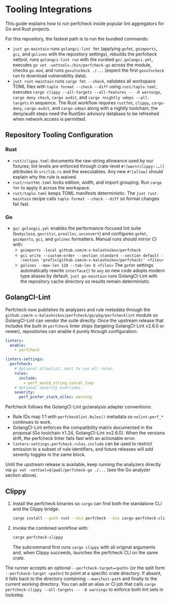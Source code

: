 # Tooling Integrations

This guide explains how to run perfcheck inside popular lint aggregators for
Go and Rust projects.

For this repository, the fastest path is to run the bundled commands:
- `just go-maintain` runs `golangci-lint fmt` (applying `gofmt`, `goimports`, `gci`, and `golines` with the repository settings), rebuilds the perfcheck vettool, runs `golangci-lint run` with the curated `go/.golangci.yml`, executes `go vet -vettool=./bin/perfcheck-go` across the module, checks `go.mod`, and runs `govulncheck ./...` (expect the first `govulncheck` run to download vulnerability data).
- `just rust-maintain` runs `cargo fmt --check`, validates all workspace TOML files with `taplo format --check --diff` using `rust/taplo.toml`, executes `cargo clippy --all-targets --all-features -- -D warnings`, `cargo deny check`, `cargo audit`, and `cargo +nightly udeps --all-targets` in sequence.
The Rust workflow requires `rustfmt`, `clippy`, `cargo-deny`, `cargo-audit`, and `cargo-udeps` along with a nightly toolchain; the deny/audit steps need the RustSec advisory database to be refreshed when network access is permitted.

## Repository Tooling Configuration

### Rust

- `rust/clippy.toml` documents the raw-string allowance used by our fixtures; lint levels are enforced through crate-level `#![warn(clippy::…)]` attributes in `src/lib.rs` and the executables. Any new `#![allow]` should explain why the rule is waived.
- `rust/rustfmt.toml` locks edition, width, and import grouping. Run `cargo fmt` to apply it across the workspace.
- `rust/taplo.toml` keeps TOML manifests deterministic. The `just rust-maintain` recipe calls `taplo format --check --diff` so format changes fail fast.

### Go

- `go/.golangci.yml` enables the performance-focused lint suite (`bodyclose`, `gocritic`, `prealloc`, `unconvert`) and configures `gofmt`, `goimports`, `gci`, and `golines` formatters. Manual runs should mirror CI with:
  - `goimports -local github.com/m-v-kalashnikov/perfcheck`
  - `gci write --custom-order --section standard --section default --section 'prefix(github.com/m-v-kalashnikov/perfcheck)' <files>`
  - `golines --max-len 120 --tab-len 8 <files>`
  The `gofmt` settings automatically rewrite `interface{}` to `any` so new code adopts modern type aliases by default. `just go-maintain` runs GolangCI-Lint with the repository cache directory so results remain deterministic.

## GolangCI-Lint

Perfcheck now publishes its analyzers and rule metadata through the
`github.com/m-v-kalashnikov/perfcheck/go/pkg/perfchecklint` module so
GolangCI-Lint can vendor the suite directly. Once the upstream release that
includes the built-in `perfcheck` linter ships (targeting GolangCI-Lint v2.6.0
or newer), repositories can enable it purely through configuration:

```yaml
linters:
  enable:
    - perfcheck

linters-settings:
  perfcheck:
    # Optional allowlist; omit to run all rules.
    rules:
      include:
        - perf_avoid_string_concat_loop
    # Optional severity overrides.
    severity:
      perf_prefer_stack_alloc: warning
```

Perfcheck follows the GolangCI-Lint go/analysis adapter conventions:

- Rule IDs map 1:1 with `perfchecklint.Rules()` metadata so `nolint:perf_*`
  continues to work.
- GolangCI-Lint enforces the compatibility matrix documented in the proposal
  (Go toolchain ≥1.24, GolangCI-Lint ≥v2.6.0). When the versions drift, the
  perfcheck linter fails fast with an actionable error.
- `linters-settings.perfcheck.rules.include` can be used to restrict emission to
  a subset of rule identifiers, and future releases will add severity toggles in
  the same block.

Until the upstream release is available, keep running the analyzers directly via
`go vet -vettool=$(pwd)/perfcheck-go ./...` (see the Go analyzer section above).

## Clippy

1. Install the perfcheck binaries so `cargo` can find both the standalone CLI
   and the Clippy bridge:
   ```bash
   cargo install --path rust --bin perfcheck --bin cargo-perfcheck-clippy
   ```
2. Invoke the combined workflow with:
   ```bash
   cargo perfcheck-clippy
   ```
   The subcommand first runs `cargo clippy` with all original arguments and,
   when Clippy succeeds, launches the perfcheck CLI on the same crate.

The runner accepts an optional `--perfcheck-target=<path>` (or the split form
`--perfcheck-target <path>`) to point at a specific crate directory. If absent,
it falls back to the directory containing `--manifest-path` and finally to the
current working directory. You can add an alias or CI job that calls
`cargo perfcheck-clippy --all-targets -- -D warnings` to enforce both lint sets
in lockstep.
